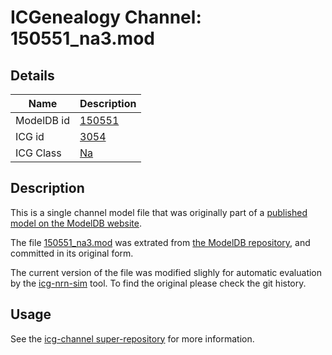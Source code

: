 # ICGenealogy Channel: 150551\_na3.mod

## Details

Name | Description
---- | -----------
ModelDB id | [150551](http://senselab.med.yale.edu/ModelDB/ShowModel.cshtml?model=150551)
ICG id | [3054](http://icg.neurotheory.ox.ac.uk/channels/2/3054)
ICG Class | [Na](http://icg.neurotheory.ox.ac.uk/channels/2)

## Description

This is a single channel model file that was originally part of a [published model on the ModelDB website](http://senselab.med.yale.edu/ModelDB/ShowModel.cshtml?model=150551).


The file [150551\_na3.mod](150551_na3.mod) was extrated from [the ModelDB repository](http://senselab.med.yale.edu/ModelDB/ShowModel.cshtml?model=150551), and committed in its original form.

The current version of the file was modified slighly for automatic evaluation by the [icg-nrn-sim](https://github.com/icgenealogy/icg-nrn-sim) tool. To find the original please check the git history.


## Usage

See the [icg-channel super-repository](https://github.com/icgenealogy/icg-channels) for more information.